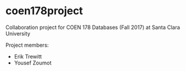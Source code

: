 # coen178project
Collaboration project for COEN 178 Databases (Fall 2017) at Santa Clara University

Project members:
- Erik Trewitt
- Yousef Zoumot
